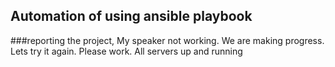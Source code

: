 ## Automation of using ansible playbook
###reporting the project, My speaker not working. We are making progress. Lets try it again. Please work. All servers up and running
